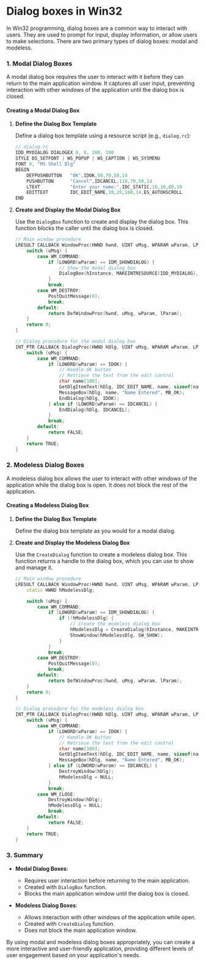 # Dialog boxes in Win32

In Win32 programming, dialog boxes are a common way to interact with users. They are used to prompt for input, display information, or allow users to make selections. There are two primary types of dialog boxes: modal and modeless.

### **1. Modal Dialog Boxes**

A modal dialog box requires the user to interact with it before they can return to the main application window. It captures all user input, preventing interaction with other windows of the application until the dialog box is closed.

#### **Creating a Modal Dialog Box**

1. **Define the Dialog Box Template**

   Define a dialog box template using a resource script (e.g., `dialog.rc`):

   ```cpp
   // dialog.rc
   IDD_MYDIALOG DIALOGEX 0, 0, 200, 100
   STYLE DS_SETFONT | WS_POPUP | WS_CAPTION | WS_SYSMENU
   FONT 8, "MS Shell Dlg"
   BEGIN
       DEFPUSHBUTTON   "OK",IDOK,50,70,50,14
       PUSHBUTTON      "Cancel",IDCANCEL,110,70,50,14
       LTEXT           "Enter your name:",IDC_STATIC,10,10,80,10
       EDITTEXT        IDC_EDIT_NAME,10,25,180,14,ES_AUTOHSCROLL
   END
   ```

2. **Create and Display the Modal Dialog Box**

   Use the `DialogBox` function to create and display the dialog box. This function blocks the caller until the dialog box is closed.

   ```cpp
   // Main window procedure
   LRESULT CALLBACK WindowProc(HWND hwnd, UINT uMsg, WPARAM wParam, LPARAM lParam) {
       switch (uMsg) {
           case WM_COMMAND:
               if (LOWORD(wParam) == IDM_SHOWDIALOG) {
                   // Show the modal dialog box
                   DialogBox(hInstance, MAKEINTRESOURCE(IDD_MYDIALOG), hwnd, DialogProc);
               }
               break;
           case WM_DESTROY:
               PostQuitMessage(0);
               break;
           default:
               return DefWindowProc(hwnd, uMsg, wParam, lParam);
       }
       return 0;
   }

   // Dialog procedure for the modal dialog box
   INT_PTR CALLBACK DialogProc(HWND hDlg, UINT uMsg, WPARAM wParam, LPARAM lParam) {
       switch (uMsg) {
           case WM_COMMAND:
               if (LOWORD(wParam) == IDOK) {
                   // Handle OK button
                   // Retrieve the text from the edit control
                   char name[100];
                   GetDlgItemText(hDlg, IDC_EDIT_NAME, name, sizeof(name));
                   MessageBox(hDlg, name, "Name Entered", MB_OK);
                   EndDialog(hDlg, IDOK);
               } else if (LOWORD(wParam) == IDCANCEL) {
                   EndDialog(hDlg, IDCANCEL);
               }
               break;
           default:
               return FALSE;
       }
       return TRUE;
   }
   ```

### **2. Modeless Dialog Boxes**

A modeless dialog box allows the user to interact with other windows of the application while the dialog box is open. It does not block the rest of the application.

#### **Creating a Modeless Dialog Box**

1. **Define the Dialog Box Template**

   Define the dialog box template as you would for a modal dialog.

2. **Create and Display the Modeless Dialog Box**

   Use the `CreateDialog` function to create a modeless dialog box. This function returns a handle to the dialog box, which you can use to show and manage it.

   ```cpp
   // Main window procedure
   LRESULT CALLBACK WindowProc(HWND hwnd, UINT uMsg, WPARAM wParam, LPARAM lParam) {
       static HWND hModelessDlg;

       switch (uMsg) {
           case WM_COMMAND:
               if (LOWORD(wParam) == IDM_SHOWDIALOG) {
                   if (!hModelessDlg) {
                       // Create the modeless dialog box
                       hModelessDlg = CreateDialog(hInstance, MAKEINTRESOURCE(IDD_MYDIALOG), hwnd, DialogProc);
                       ShowWindow(hModelessDlg, SW_SHOW);
                   }
               }
               break;
           case WM_DESTROY:
               PostQuitMessage(0);
               break;
           default:
               return DefWindowProc(hwnd, uMsg, wParam, lParam);
       }
       return 0;
   }

   // Dialog procedure for the modeless dialog box
   INT_PTR CALLBACK DialogProc(HWND hDlg, UINT uMsg, WPARAM wParam, LPARAM lParam) {
       switch (uMsg) {
           case WM_COMMAND:
               if (LOWORD(wParam) == IDOK) {
                   // Handle OK button
                   // Retrieve the text from the edit control
                   char name[100];
                   GetDlgItemText(hDlg, IDC_EDIT_NAME, name, sizeof(name));
                   MessageBox(hDlg, name, "Name Entered", MB_OK);
               } else if (LOWORD(wParam) == IDCANCEL) {
                   DestroyWindow(hDlg);
                   hModelessDlg = NULL;
               }
               break;
           case WM_CLOSE:
               DestroyWindow(hDlg);
               hModelessDlg = NULL;
               break;
           default:
               return FALSE;
       }
       return TRUE;
   }
   ```

### **3. Summary**

- **Modal Dialog Boxes**:
  - Requires user interaction before returning to the main application.
  - Created with `DialogBox` function.
  - Blocks the main application window until the dialog box is closed.

- **Modeless Dialog Boxes**:
  - Allows interaction with other windows of the application while open.
  - Created with `CreateDialog` function.
  - Does not block the main application window.

By using modal and modeless dialog boxes appropriately, you can create a more interactive and user-friendly application, providing different levels of user engagement based on your application's needs.